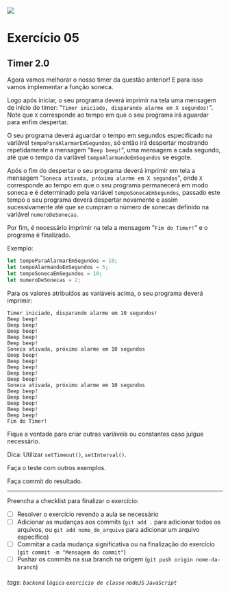 ![](https://i.imgur.com/xG74tOh.png)

# Exercício 05

## Timer 2.0

Agora vamos melhorar o nosso timer da questão anterior! E para isso vamos implementar a função soneca.

Logo após iniciar, o seu programa deverá imprimir na tela uma mensagem de início do timer: "`Timer iniciado, disparando alarme em X segundos!`". Note que `X` corresponde ao tempo em que o seu programa irá aguardar para enfim despertar.

O seu programa deverá aguardar o tempo em segundos especificado na variável `tempoParaAlarmarEmSegundos`, só então irá despertar mostrando repetidamente a mensagem "`Beep beep!`", uma mensagem a cada segundo, até que o tempo da variável `tempoAlarmandoEmSegundos` se esgote.

Após o fim do despertar o seu programa deverá imprimir em tela a mensagem "`Soneca ativada, próximo alarme em X segundos`", onde `X` corresponde ao tempo em que o seu programa permanecerá em modo soneca e é determinado pela variável `tempoSonecaEmSegundos`, passado este tempo o seu programa deverá despertar novamente e assim sucessivamente até que se cumpram o número de sonecas definido na variável `numeroDeSonecas`.

Por fim, é necessário imprimir na tela a mensagem "`Fim do Timer!`" e o programa é finalizado.

Exemplo:

```javascript
let tempoParaAlarmarEmSegundos = 10;
let tempoAlarmandoEmSegundos = 5;
let tempoSonecaEmSegundos = 10;
let numeroDeSonecas = 2;
```

Para os valores atribuídos as variáveis acima, o seu programa deverá imprimir:

```
Timer iniciado, disparando alarme em 10 segundos!
Beep beep!
Beep beep!
Beep beep!
Beep beep!
Beep beep!
Soneca ativada, próximo alarme em 10 segundos
Beep beep!
Beep beep!
Beep beep!
Beep beep!
Beep beep!
Soneca ativada, próximo alarme em 10 segundos
Beep beep!
Beep beep!
Beep beep!
Beep beep!
Beep beep!
Fim do Timer!
```

Fique a vontade para criar outras variáveis ou constantes caso julgue necessário.

Dica: Utilizar `setTimeout()`, `setInterval()`.

Faça o teste com outros exemplos.

Faça commit do resultado.

---

Preencha a checklist para finalizar o exercício:

-   [ ] Resolver o exercício revendo a aula se necessário
-   [ ] Adicionar as mudanças aos commits (`git add .` para adicionar todos os arquivos, ou `git add nome_do_arquivo` para adicionar um arquivo específico)
-   [ ] Commitar a cada mudança significativa ou na finalização do exercício (`git commit -m "Mensagem do commit"`)
-   [ ] Pushar os commits na sua branch na origem (`git push origin nome-da-branch`)

###### tags: `backend` `lógica` `exercício de classe` `nodeJS` `JavaScript`
